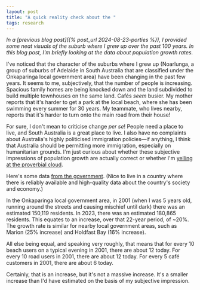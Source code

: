 ```yaml
---
layout: post
title: "A quick reality check about the "
tags: research
---
```


*In a [previous blog post]({% post_url 2024-08-23-porties %}), I provided some neat visuals of the suburb where I grew up over the past 100 years. In this blog post, I'm briefly looking at the data about population growth rates.*

I've noticed that the character of the suburbs where I grew up (Noarlunga, a group of suburbs of Adelaide in South Australia that are classified under the Onkaparinga local government area) have been changing in the past few years. It seems to me, subjectively, that the number of people is increasing. Spacious family homes are being knocked down and the land subdivided to build multiple townhouses on the same land. Cafés *seem* busier. My mother reports that it's harder to get a park at the local beach, where she has been swimming every summer for 30 years. My teammate, who lives nearby, reports that it's harder to turn onto the main road from their house!

For sure, I don't mean to criticise change *per se*! People need a place to live, and South Australia is a great place to live. I also have no complaints about Australia's highly politicised immigration policies—if anything, I think that Australia should be permitting more immigration, especially on humanitarian grounds. I'm just curious about whether these subjective impressions of population growth are actually correct or whether I'm [yelling at the proverbial cloud](https://www.youtube.com/watch?v=tJ-LivK4-78).

Here's some data [from the government](https://www.abs.gov.au/statistics/people/population/regional-population-age-and-sex/latest-release#data-downloads). (Nice to live in a country where there is reliably available and high-quality data about the country's society and economy.)

In the Onkaparinga local government area, in 2001 (when I was 5 years old, running around the streets and causing mischief until dark) there was an estimated 150,119 residents. In 2023, there was an estimated 180,865 residents. This equates to an increase, over that 22-year period, of ~20%. The growth rate is similar for nearby local government areas, such as Marion (25% increase) and Holdfast Bay (16% increase).

All else being equal, and speaking very roughly, that means that for every 10 beach users on a typical evening in 2001, there are about 12 today. For every 10 road users in 2001, there are about 12 today. For every 5 café customers in 2001, there are about 6 today.

Certainly, that is an increase, but it's not a massive increase. It's a smaller increase than I'd have estimated on the basis of my subjective impression.
